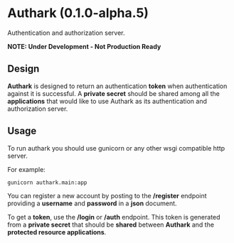 # Authark (0.1.0-alpha.5)

Authentication and authorization server.

**NOTE: Under Development - Not Production Ready**
## Design

**Authark** is designed to return an authentication **token** when authentication against it is successful. A **private secret** should be shared among all the **applications** that would like to use Authark as its authentication and authorization server.

## Usage

To run authark you should use gunicorn or any other wsgi compatible http server.

For example:

```
gunicorn authark.main:app
```

You can register a new account by posting to the **/register** endpoint providing a **username** and **password** in a **json** document.

To get a **token**, use the **/login** or **/auth** endpoint. This token is generated from a **private secret** that should be **shared** between **Authark** and the **protected resource applications**.
